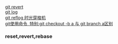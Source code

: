 [git revert](
https://www.jianshu.com/p/b9f0391d1d37
)   
[git log](
https://www.jianshu.com/p/0805b5d5d893
)   
[git reflog 时光穿梭机](
https://blog.csdn.net/hui987654/article/details/89285781
)   
[git使用命令, 特别:git checkout -b a 与 git branch a区别](
https://www.cnblogs.com/itlover2013/p/11225423.html
)   
### reset,revert,rebase
